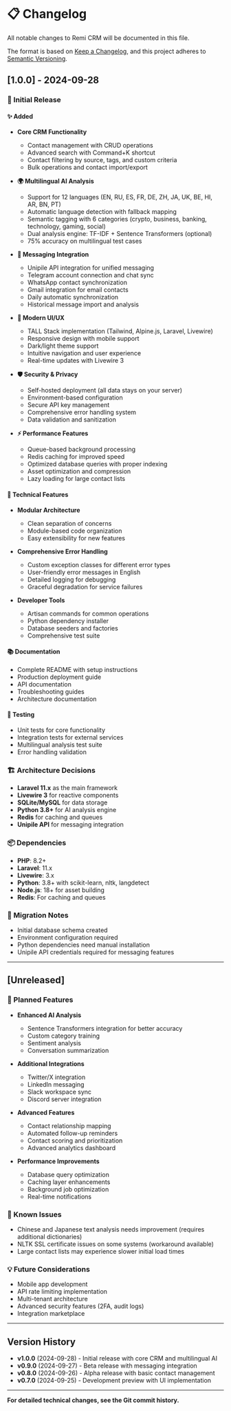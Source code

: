 # 📋 Changelog

All notable changes to Remi CRM will be documented in this file.

The format is based on [Keep a Changelog](https://keepachangelog.com/en/1.0.0/),
and this project adheres to [Semantic Versioning](https://semver.org/spec/v2.0.0.html).

## [1.0.0] - 2024-09-28

### 🎉 Initial Release

#### ✨ Added
- **Core CRM Functionality**
  - Contact management with CRUD operations
  - Advanced search with Command+K shortcut
  - Contact filtering by source, tags, and custom criteria
  - Bulk operations and contact import/export

- **🌍 Multilingual AI Analysis**
  - Support for 12 languages (EN, RU, ES, FR, DE, ZH, JA, UK, BE, HI, AR, BN, PT)
  - Automatic language detection with fallback mapping
  - Semantic tagging with 6 categories (crypto, business, banking, technology, gaming, social)
  - Dual analysis engine: TF-IDF + Sentence Transformers (optional)
  - 75% accuracy on multilingual test cases

- **📱 Messaging Integration**
  - Unipile API integration for unified messaging
  - Telegram account connection and chat sync
  - WhatsApp contact synchronization
  - Gmail integration for email contacts
  - Daily automatic synchronization
  - Historical message import and analysis

- **🎨 Modern UI/UX**
  - TALL Stack implementation (Tailwind, Alpine.js, Laravel, Livewire)
  - Responsive design with mobile support
  - Dark/light theme support
  - Intuitive navigation and user experience
  - Real-time updates with Livewire 3

- **🛡️ Security & Privacy**
  - Self-hosted deployment (all data stays on your server)
  - Environment-based configuration
  - Secure API key management
  - Comprehensive error handling system
  - Data validation and sanitization

- **⚡ Performance Features**
  - Queue-based background processing
  - Redis caching for improved speed
  - Optimized database queries with proper indexing
  - Asset optimization and compression
  - Lazy loading for large contact lists

#### 🔧 Technical Features
- **Modular Architecture**
  - Clean separation of concerns
  - Module-based code organization
  - Easy extensibility for new features

- **Comprehensive Error Handling**
  - Custom exception classes for different error types
  - User-friendly error messages in English
  - Detailed logging for debugging
  - Graceful degradation for service failures

- **Developer Tools**
  - Artisan commands for common operations
  - Python dependency installer
  - Database seeders and factories
  - Comprehensive test suite

#### 📚 Documentation
- Complete README with setup instructions
- Production deployment guide
- API documentation
- Troubleshooting guides
- Architecture documentation

#### 🧪 Testing
- Unit tests for core functionality
- Integration tests for external services
- Multilingual analysis test suite
- Error handling validation

### 🏗️ Architecture Decisions
- **Laravel 11.x** as the main framework
- **Livewire 3** for reactive components
- **SQLite/MySQL** for data storage
- **Python 3.8+** for AI analysis engine
- **Redis** for caching and queues
- **Unipile API** for messaging integration

### 📦 Dependencies
- **PHP**: 8.2+
- **Laravel**: 11.x
- **Livewire**: 3.x
- **Python**: 3.8+ with scikit-learn, nltk, langdetect
- **Node.js**: 18+ for asset building
- **Redis**: For caching and queues

### 🔄 Migration Notes
- Initial database schema created
- Environment configuration required
- Python dependencies need manual installation
- Unipile API credentials required for messaging features

---

## [Unreleased]

### 🚧 Planned Features
- **Enhanced AI Analysis**
  - Sentence Transformers integration for better accuracy
  - Custom category training
  - Sentiment analysis
  - Conversation summarization

- **Additional Integrations**
  - Twitter/X integration
  - LinkedIn messaging
  - Slack workspace sync
  - Discord server integration

- **Advanced Features**
  - Contact relationship mapping
  - Automated follow-up reminders
  - Contact scoring and prioritization
  - Advanced analytics dashboard

- **Performance Improvements**
  - Database query optimization
  - Caching layer enhancements
  - Background job optimization
  - Real-time notifications

### 🐛 Known Issues
- Chinese and Japanese text analysis needs improvement (requires additional dictionaries)
- NLTK SSL certificate issues on some systems (workaround available)
- Large contact lists may experience slower initial load times

### 💡 Future Considerations
- Mobile app development
- API rate limiting implementation
- Multi-tenant architecture
- Advanced security features (2FA, audit logs)
- Integration marketplace

---

## Version History

- **v1.0.0** (2024-09-28) - Initial release with core CRM and multilingual AI
- **v0.9.0** (2024-09-27) - Beta release with messaging integration
- **v0.8.0** (2024-09-26) - Alpha release with basic contact management
- **v0.7.0** (2024-09-25) - Development preview with UI implementation

---

**For detailed technical changes, see the Git commit history.**
